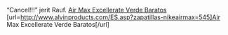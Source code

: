 “Cancel!!!” jerit Rauf.
 <a href="http://www.alvinproducts.com/ES.asp?zapatillas-nikeairmax=545" >Air Max Excellerate Verde Baratos</a>
[url=http://www.alvinproducts.com/ES.asp?zapatillas-nikeairmax=545]Air Max Excellerate Verde Baratos[/url]